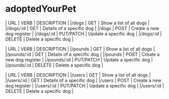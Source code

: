# adoptedYourPet


| URL       | VERB      | DESCRIPTION |
|/dogs      | GET       |  Show a list of all dogs |
|/dogs/:id  | GET       | Details of a specific dog |
|/dogs      | POST      | Create a new dog register |
|/dogs/:id  | PUT/PATCH | Update a specific dog |
|/dogs/:id  | DELETE    | Delete a specific dog |



| URL         | VERB      | DESCRIPTION |
|/pounds      | GET       |  Show a list of all dogs |
|/pounds/:id  | GET       | Details of a specific dog |
|/pounds      | POST      | Create a new dog register |
|/pounds/:id  | PUT/PATCH | Update a specific dog |
|/pounds/:id  | DELETE    | Delete a specific dog |



| URL        | VERB      | DESCRIPTION |
|/users      | GET       |  Show a list of all dogs |
|/users/:id  | GET       | Details of a specific dog |
|/users      | POST      | Create a new dog register |
|/users/:id  | PUT/PATCH | Update a specific dog |
|/users/:id  | DELETE    | Delete a specific dog |
